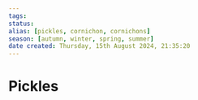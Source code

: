 ```yaml
---
tags: 
status:
alias: [pickles, cornichon, cornichons]
season: [autumn, winter, spring, summer]
date created: Thursday, 15th August 2024, 21:35:20
---
```


# Pickles